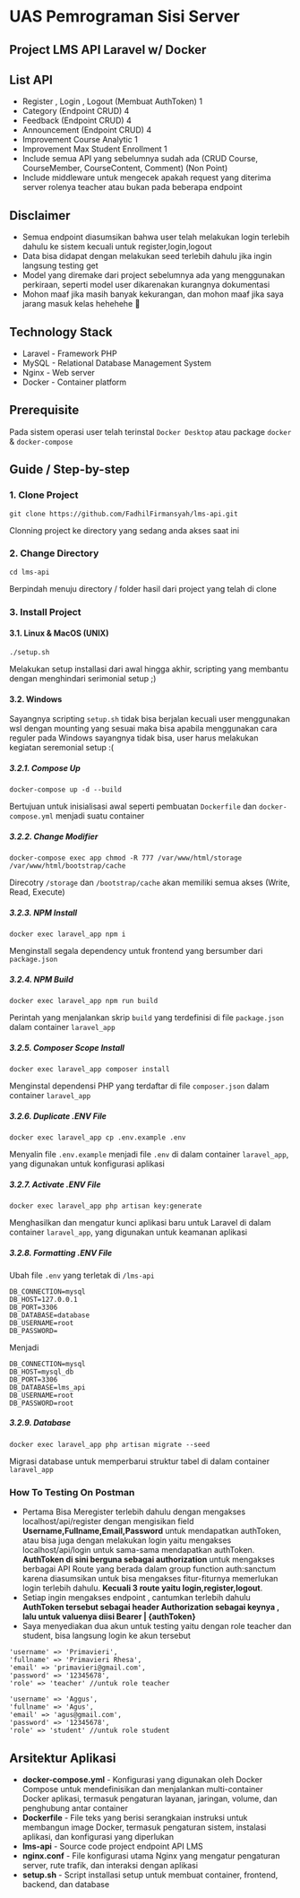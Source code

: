 # UAS Pemrograman Sisi Server
## Project LMS API Laravel w/ Docker

## List API 
- Register , Login , Logout (Membuat AuthToken) 1
- Category (Endpoint CRUD) 4
- Feedback (Endpoint CRUD) 4
- Announcement (Endpoint CRUD) 4
- Improvement Course Analytic 1
- Improvement Max Student Enrollment 1
- Include semua API yang sebelumnya sudah ada (CRUD Course, CourseMember, CourseContent, Comment) (Non Point)
- Include middleware untuk mengecek apakah request yang diterima server rolenya teacher atau bukan pada beberapa endpoint 

## Disclaimer
- Semua endpoint diasumsikan bahwa user telah melakukan login terlebih dahulu ke sistem kecuali untuk register,login,logout
- Data bisa didapat dengan melakukan seed terlebih dahulu jika ingin langsung testing get
- Model yang diremake dari project sebelumnya ada yang menggunakan perkiraan, seperti model user dikarenakan kurangnya dokumentasi
- Mohon maaf jika masih banyak kekurangan, dan mohon maaf jika saya jarang masuk kelas hehehehe 🙏

## Technology Stack
- Laravel - Framework PHP
- MySQL - Relational Database Management System
- Nginx - Web server
- Docker - Container platform

## Prerequisite
Pada sistem operasi user telah terinstal `Docker Desktop` atau package `docker` & `docker-compose`

## Guide / Step-by-step
### 1. Clone Project
```shell
git clone https://github.com/FadhilFirmansyah/lms-api.git
```
Clonning project ke directory yang sedang anda akses saat ini
### 2. Change Directory
```shell
cd lms-api
```
Berpindah menuju directory / folder hasil dari project yang telah di clone
### 3. Install Project
#### 3.1. Linux & MacOS (UNIX)
```shell
./setup.sh
```
Melakukan setup installasi dari awal hingga akhir, scripting yang membantu dengan menghindari serimonial setup ;)
#### 3.2. Windows 
Sayangnya scripting `setup.sh` tidak bisa berjalan kecuali user menggunakan wsl dengan mounting yang sesuai maka bisa apabila menggunakan cara reguler pada Windows sayangnya tidak bisa, user harus melakukan kegiatan seremonial setup :(
##### 3.2.1. Compose Up
```shell
docker-compose up -d --build
```
Bertujuan untuk inisialisasi awal seperti pembuatan `Dockerfile` dan `docker-compose.yml` menjadi suatu container
##### 3.2.2. Change Modifier
```shell
docker-compose exec app chmod -R 777 /var/www/html/storage /var/www/html/bootstrap/cache
```
Direcotry `/storage` dan `/bootstrap/cache` akan memiliki semua akses (Write, Read, Execute)
##### 3.2.3. NPM Install
```shell
docker exec laravel_app npm i
```
Menginstall segala dependency untuk frontend yang bersumber dari `package.json`
##### 3.2.4. NPM Build
```shell
docker exec laravel_app npm run build
```
Perintah yang menjalankan skrip `build` yang terdefinisi di file `package.json` dalam container `laravel_app`
##### 3.2.5. Composer Scope Install
```shell
docker exec laravel_app composer install
```
Menginstal dependensi PHP yang terdaftar di file `composer.json` dalam container `laravel_app`
##### 3.2.6. Duplicate .ENV File
```shell
docker exec laravel_app cp .env.example .env
```
Menyalin file `.env.example` menjadi file `.env` di dalam container `laravel_app`, yang digunakan untuk konfigurasi aplikasi
##### 3.2.7. Activate .ENV File
```shell
docker exec laravel_app php artisan key:generate
```
Menghasilkan dan mengatur kunci aplikasi baru untuk Laravel di dalam container `laravel_app`, yang digunakan untuk keamanan aplikasi
##### 3.2.8. Formatting .ENV File
Ubah file `.env` yang terletak di `/lms-api`
```.env
DB_CONNECTION=mysql
DB_HOST=127.0.0.1
DB_PORT=3306
DB_DATABASE=database
DB_USERNAME=root
DB_PASSWORD=
```
Menjadi
```.env
DB_CONNECTION=mysql
DB_HOST=mysql_db
DB_PORT=3306
DB_DATABASE=lms_api
DB_USERNAME=root
DB_PASSWORD=root
```
##### 3.2.9. Database
```shell
docker exec laravel_app php artisan migrate --seed
```
Migrasi database untuk memperbarui struktur tabel di dalam container `laravel_app`

### How To Testing On Postman
- Pertama Bisa Meregister terlebih dahulu dengan mengakses localhost/api/register dengan mengisikan field **Username,Fullname,Email,Password** untuk mendapatkan authToken, atau bisa juga dengan melakukan login yaitu mengakses localhost/api/login untuk sama-sama mendapatkan authToken. **AuthToken di sini berguna sebagai authorization** untuk mengakses berbagai API Route yang berada dalam group function auth:sanctum karena diasumsikan untuk bisa mengakses fitur-fiturnya memerlukan login terlebih dahulu. **Kecuali 3 route yaitu login,register,logout**.
- Setiap ingin mengakses endpoint , cantumkan terlebih dahulu **AuthToken tersebut sebagai header Authorization sebagai keynya , lalu untuk valuenya diisi Bearer | {authToken}**
- Saya menyediakan dua akun untuk testing yaitu dengan role teacher dan student, bisa langsung login ke akun tersebut
```shell
'username' => 'Primavieri',
'fullname' => 'Primavieri Rhesa',
'email' => 'primavieri@gmail.com',
'password' => '12345678',
'role' => 'teacher' //untuk role teacher
```

```shell
'username' => 'Aggus',
'fullname' => 'Agus',
'email' => 'agus@gmail.com',
'password' => '12345678',
'role' => 'student' //untuk role student
```


## Arsitektur Aplikasi
- **docker-compose.yml** - Konfigurasi yang digunakan oleh Docker Compose untuk mendefinisikan dan menjalankan multi-container Docker aplikasi, termasuk pengaturan layanan, jaringan, volume, dan penghubung antar container
- **Dockerfile** - File teks yang berisi serangkaian instruksi untuk membangun image Docker, termasuk pengaturan sistem, instalasi aplikasi, dan konfigurasi yang diperlukan
- **lms-api** - Source code project endpoint API LMS 
- **nginx.conf** - File konfigurasi utama Nginx yang mengatur pengaturan server, rute trafik, dan interaksi dengan aplikasi 
- **setup.sh** - Script installasi setup untuk membuat container, frontend, backend, dan database
